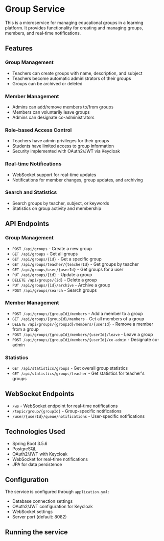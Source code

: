 # Group Service

This is a microservice for managing educational groups in a learning platform. It provides functionality for creating and managing groups, members, and real-time notifications.

## Features

### Group Management
- Teachers can create groups with name, description, and subject
- Teachers become automatic administrators of their groups
- Groups can be archived or deleted

### Member Management
- Admins can add/remove members to/from groups
- Members can voluntarily leave groups
- Admins can designate co-administrators

### Role-based Access Control
- Teachers have admin privileges for their groups
- Students have limited access to group information
- Security implemented with OAuth2/JWT via Keycloak

### Real-time Notifications
- WebSocket support for real-time updates
- Notifications for member changes, group updates, and archiving

### Search and Statistics
- Search groups by teacher, subject, or keywords
- Statistics on group activity and membership

## API Endpoints

### Group Management
- `POST /api/groups` - Create a new group
- `GET /api/groups` - Get all groups
- `GET /api/groups/{id}` - Get a specific group
- `GET /api/groups/teacher/{teacherId}` - Get groups by teacher
- `GET /api/groups/user/{userId}` - Get groups for a user
- `PUT /api/groups/{id}` - Update a group
- `DELETE /api/groups/{id}` - Delete a group
- `PUT /api/groups/{id}/archive` - Archive a group
- `POST /api/groups/search` - Search groups

### Member Management
- `POST /api/groups/{groupId}/members` - Add a member to a group
- `GET /api/groups/{groupId}/members` - Get all members of a group
- `DELETE /api/groups/{groupId}/members/{userId}` - Remove a member from a group
- `POST /api/groups/{groupId}/members/{userId}/leave` - Leave a group
- `POST /api/groups/{groupId}/members/{userId}/co-admin` - Designate co-admin

### Statistics
- `GET /api/statistics/groups` - Get overall group statistics
- `GET /api/statistics/groups/teacher` - Get statistics for teacher's groups

## WebSocket Endpoints
- `/ws` - WebSocket endpoint for real-time notifications
- `/topic/group/{groupId}` - Group-specific notifications
- `/user/{userId}/queue/notifications` - User-specific notifications

## Technologies Used
- Spring Boot 3.5.6
- PostgreSQL
- OAuth2/JWT with Keycloak
- WebSocket for real-time notifications
- JPA for data persistence

## Configuration
The service is configured through `application.yml`:
- Database connection settings
- OAuth2/JWT configuration for Keycloak
- WebSocket settings
- Server port (default: 8082)

## Running the service
